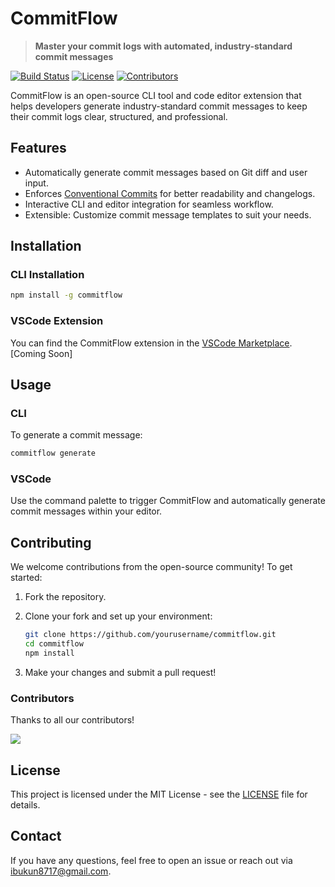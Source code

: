 # CommitFlow

> **Master your commit logs with automated, industry-standard commit messages**

[![Build Status](https://img.shields.io/github/workflow/status/abraham12611/commitflow/CI)](https://github.com/abraham12611/commitflow/actions)
[![License](https://img.shields.io/github/license/abraham12611/commitflow)](LICENSE)
[![Contributors](https://img.shields.io/github/contributors/abraham12611/commitflow)](#contributors)

CommitFlow is an open-source CLI tool and code editor extension that helps developers generate industry-standard commit messages to keep their commit logs clear, structured, and professional.

## Features

- Automatically generate commit messages based on Git diff and user input.
- Enforces [Conventional Commits](https://www.conventionalcommits.org/) for better readability and changelogs.
- Interactive CLI and editor integration for seamless workflow.
- Extensible: Customize commit message templates to suit your needs.

## Installation

### CLI Installation

```bash
npm install -g commitflow
```

### VSCode Extension

You can find the CommitFlow extension in the [VSCode Marketplace](https://marketplace.visualstudio.com/). [Coming Soon]

## Usage

### CLI

To generate a commit message:

```bash
commitflow generate
```

### VSCode

Use the command palette to trigger CommitFlow and automatically generate commit messages within your editor.

## Contributing

We welcome contributions from the open-source community! To get started:

1. Fork the repository.

2. Clone your fork and set up your environment:

   ```bash
   git clone https://github.com/yourusername/commitflow.git
   cd commitflow
   npm install
   ```

3. Make your changes and submit a pull request!

### Contributors

Thanks to all our contributors!

<a href="https://github.com/abraham12611/commitflow/graphs/contributors">
  <img src="https://contrib.rocks/image?repo=abraham12611/commitflow" />
</a>

## License

This project is licensed under the MIT License - see the [LICENSE](LICENSE) file for details.

## Contact

If you have any questions, feel free to open an issue or reach out via [ibukun8717@gmail.com](ibukun8717@gmail.com).
